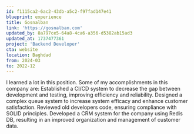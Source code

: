 ```yaml
---
id: f1115ca2-6ac2-43db-a5c2-f97fad147e41
blueprint: experience
title: Gosnalban
link: 'https://gosnalban.com'
updated_by: 8a797ce5-64a8-4ca6-a356-d5382ab15ad3
updated_at: 1737477361
project: 'Backend Developer'
cta: website
location: Baghdad
from: 2024-03
to: 2022-12
---
```

I learned a lot in this position. Some of my accomplishments in this company are:
Established a CI/CD system to decrease the gap between
development and testing, improving efficiency and reliability.
Designed a complex queue system to increase system efficacy and enhance customer satisfaction.
Reviewed old developers code, ensuring compliance with SOLID principles.
Developed a CRM system for the company using Redis DB, resulting in an improved organization and management of customer data.